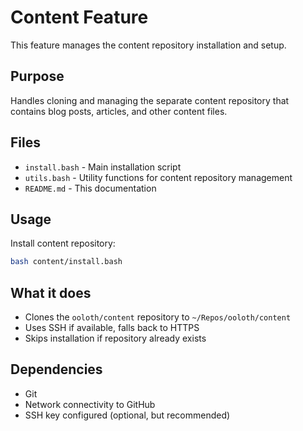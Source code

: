 # Content Feature

This feature manages the content repository installation and setup.

## Purpose

Handles cloning and managing the separate content repository that contains blog posts, articles, and other content files.

## Files

- `install.bash` - Main installation script
- `utils.bash` - Utility functions for content repository management
- `README.md` - This documentation

## Usage

Install content repository:
```bash
bash content/install.bash
```

## What it does

- Clones the `ooloth/content` repository to `~/Repos/ooloth/content`
- Uses SSH if available, falls back to HTTPS
- Skips installation if repository already exists

## Dependencies

- Git
- Network connectivity to GitHub
- SSH key configured (optional, but recommended)
